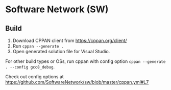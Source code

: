 # Software Network (SW) #

## Build

1. Download CPPAN client from https://cppan.org/client/
2. Run `cppan --generate .`
3. Open generated solution file for Visual Studio.

For other build types or OSs, run cppan with config option `cppan --generate . --config gcc8_debug`.

Check out config options at https://github.com/SoftwareNetwork/sw/blob/master/cppan.yml#L7
